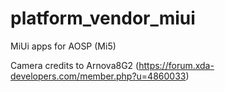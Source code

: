 # platform_vendor_miui
MiUi apps for AOSP (Mi5)

Camera credits to Arnova8G2 (https://forum.xda-developers.com/member.php?u=4860033)
